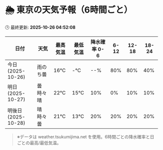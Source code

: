 # 🌦️ 東京の天気予報（6時間ごと）

🕒 最終更新: **2025-10-26 04:52:08**

| 日付 | 天気 | 最高気温 | 最低気温 | 降水確率 0-6 | 6-12 | 12-18 | 18-24 |
|------|------|----------|----------|------------|------|------|------|
| 今日 (2025-10-26) | 雨のち曇 | 16℃ | -℃ | --% | 80% | 80% | 40% |
| 明日 (2025-10-27) | 曇時々晴 | 22℃ | 15℃ | 10% | 0% | 10% | 10% |
| 明後日 (2025-10-28) | 晴時々曇 | 21℃ | 13℃ | 20% | 20% | 20% | 20% |

> ※データは weather.tsukumijima.net を使用。6時間ごとの降水確率と日ごとの最高/最低気温。